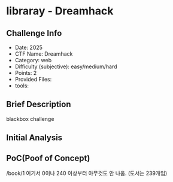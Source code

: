 # libraray - Dreamhack
## Challenge Info
- Date: 2025
- CTF Name: Dreamhack
- Category: web
- Difficulty (subjective): easy/medium/hard
- Points: 2
- Provided Files:
- tools:
## Brief Description
blackbox challenge
## Initial Analysis

## PoC(Poof of Concept)
/book/1 여기서 0이나 240 이상부터 아무것도 안 나옴. (도서는 239개임)  